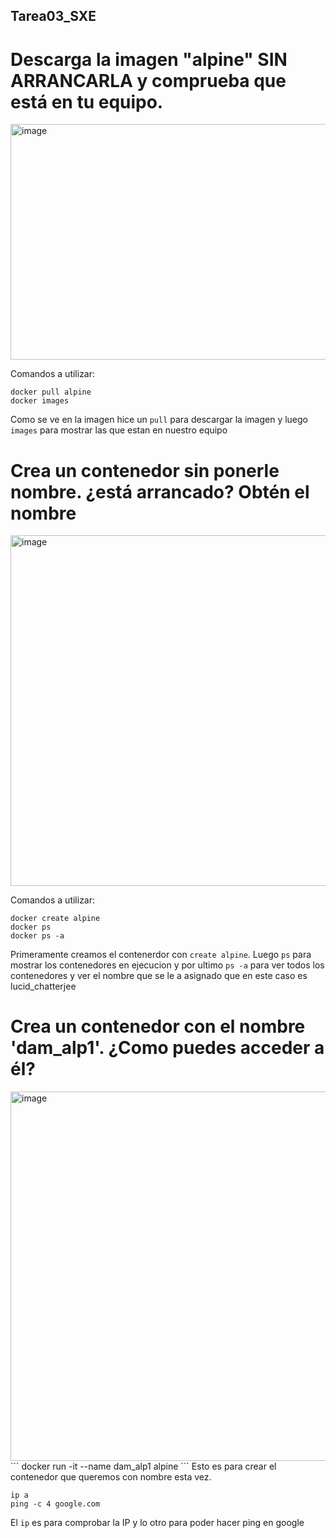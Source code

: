 ## Tarea03_SXE

# Descarga la imagen "alpine" SIN ARRANCARLA y comprueba que está en tu equipo.
<img width="1554" height="377" alt="image" src="https://github.com/user-attachments/assets/8de08b5c-97c2-46b1-80cf-006159fd7431" />

Comandos a utilizar:
```
docker pull alpine
docker images
```
Como se ve en la imagen hice un ```pull``` para descargar la imagen y luego ```images``` para mostrar las que estan en nuestro equipo


# Crea un contenedor sin ponerle nombre. ¿está arrancado? Obtén el nombre
<img width="1715" height="561" alt="image" src="https://github.com/user-attachments/assets/8d49f0ea-771e-4256-95da-88795312b35a" />

Comandos a utilizar:
```
docker create alpine
docker ps
docker ps -a
```
Primeramente creamos el contenerdor con ```create alpine```. Luego ```ps``` para mostrar los contenedores en ejecucion y por ultimo ```ps -a``` para ver todos los contenedores y ver el nombre que se le a asignado que en este caso es lucid_chatterjee

# Crea un contenedor con el nombre 'dam_alp1'. ¿Como puedes acceder a él?
<img width="1260" height="591" alt="image" src="https://github.com/user-attachments/assets/a557def9-5140-4a85-a5c5-8641b368635c" />
```
docker run -it --name dam_alp1 alpine
```
Esto es para crear el contenedor que queremos con nombre esta vez.

```
ip a
ping -c 4 google.com
```
El ```ip``` es para comprobar la IP y lo otro para poder hacer ping en google



